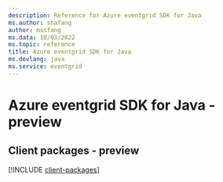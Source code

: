 ```yaml
---
description: Reference for Azure eventgrid SDK for Java
ms.author: shafang
author: mssfang
ms.data: 10/03/2022
ms.topic: reference
title: Azure eventgrid SDK for Java
ms.devlang: java
ms.service: eventgrid
---
```

# Azure eventgrid SDK for Java - preview

## Client packages - preview
[!INCLUDE [client-packages](eventgrid-client-index.md)]